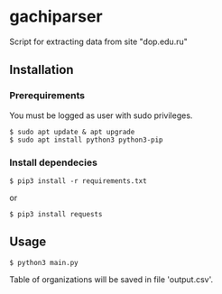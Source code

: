 # gachiparser
Script for extracting data from site "dop.edu.ru"
## Installation
### Prerequirements
You must be logged as user with sudo privileges. 
```
$ sudo apt update & apt upgrade
$ sudo apt install python3 python3-pip
```
### Install dependecies
```
$ pip3 install -r requirements.txt
```
or
```
$ pip3 install requests
```
## Usage
```
$ python3 main.py
```
Table of organizations will be saved in file 'output.csv'.
